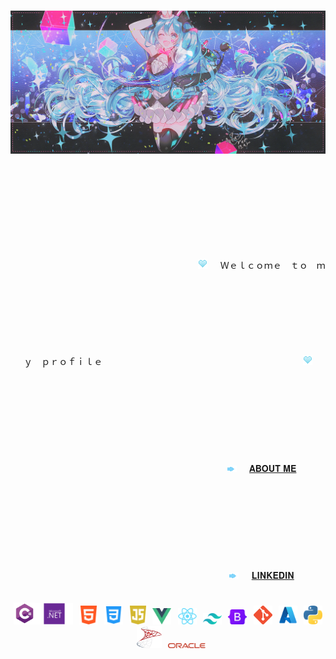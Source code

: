 <svg><img src="https://raw.githubusercontent.com/piltie/imgs/main/Hatsune.Miku.full.2567555.png"/></svg>
<br /><br />
<p align=center><svg><img src="https://raw.githubusercontent.com/piltie/imgs/main/heart.gif"/></svg>⠀⠀Ｗｅｌｃｏｍｅ　ｔｏ　ｍｙ　ｐｒｏｆｉｌｅ⠀⠀<svg><img src="https://raw.githubusercontent.com/piltie/imgs/main/heart.gif"/></svg>
<br /><br />
<svg><img src="https://raw.githubusercontent.com/piltie/imgs/main/arrow_right.gif"/></svg>⠀⠀<a href="https://piltie.github.io">𝐀𝐁𝐎𝐔𝐓 𝐌𝐄</a>
<br /><br />
<svg><img src="https://raw.githubusercontent.com/piltie/imgs/main/arrow_right.gif"/></svg>⠀⠀<a href="https://www.linkedin.com/in/sarahcarlasouza">𝐋𝐈𝐍𝐊𝐄𝐃𝐈𝐍</a>
<br/><br/><br/>
<img src="https://github.com/piltie/imgs/blob/main/kisspng-c-programming-language-logo-microsoft-visual-stud-atlas-portfolio-5b899192d7c600.1628571115357423548838.png?raw=true" width="35"><img src="https://raw.githubusercontent.com/piltie/imgs/9240e036e988168488c2953c2fa731edb5abd7e2/NET-Framework-Logo.png" width="60">⠀<img src="https://raw.githubusercontent.com/piltie/imgs/9240e036e988168488c2953c2fa731edb5abd7e2/732212.png" width="30">⠀<img src="https://github.com/piltie/imgs/blob/main/4202020css3htmllogosocialsocialmedia-115668_115633.png?raw=true" width="30">⠀<img src="https://github.com/piltie/imgs/blob/main/pngwing.com.png?raw=true" width="26.5">⠀<img src="https://raw.githubusercontent.com/piltie/imgs/9240e036e988168488c2953c2fa731edb5abd7e2/58482acecef1014c0b5e4a1e.png" width="30">⠀<img src="https://raw.githubusercontent.com/piltie/imgs/9240e036e988168488c2953c2fa731edb5abd7e2/React-icon.svg.png" width="30">⠀<img src="https://raw.githubusercontent.com/piltie/imgs/9240e036e988168488c2953c2fa731edb5abd7e2/tailwind-css-logo-5AD4175897-seeklogo.com.png" width="30">⠀<img src="https://raw.githubusercontent.com/piltie/imgs/9240e036e988168488c2953c2fa731edb5abd7e2/Bootstrap_logo.svg.png" width="30">⠀<img src="https://raw.githubusercontent.com/piltie/imgs/9240e036e988168488c2953c2fa731edb5abd7e2/Git-Icon-1788C.png" width="30">⠀<img src="https://raw.githubusercontent.com/piltie/imgs/9240e036e988168488c2953c2fa731edb5abd7e2/azure.svg" width="30">⠀<img src="https://raw.githubusercontent.com/piltie/imgs/9240e036e988168488c2953c2fa731edb5abd7e2/5848152fcef1014c0b5e4967.png" width="30">⠀<img src="https://github.com/piltie/imgs/blob/main/PikPng.com_server-clipart-png_4095243.png?raw=true" width="40">⠀<img src="https://github.com/piltie/imgs/blob/main/Oracle_logo.svg.png?raw=true" width="60"></p>
